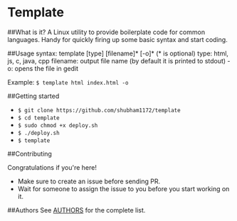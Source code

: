 # Template

##What is it?
A Linux utility to provide boilerplate code for common languages. Handy for quickly firing up some basic syntax and start coding.

##Usage
syntax: template [type] [filename]* [-o]*
(* is optional)
type: html, js, c, java, cpp
filename: output file name (by default it is printed to stdout)
-o: opens the file in gedit

Example: 
`$ template html index.html -o`

##Getting started
* `$ git clone https://github.com/shubham1172/template`
* `$ cd template`
* `$ sudo chmod +x deploy.sh`
* `$ ./deploy.sh`
* `$ template`

##Contributing

Congratulations if you're here!

- Make sure to create an issue before sending PR.
- Wait for someone to assign the issue to you before you start working on it.

##Authors
See [AUTHORS](https://github.com/shubham1172/template/blob/master/AUTHORS.md) for the complete list.
